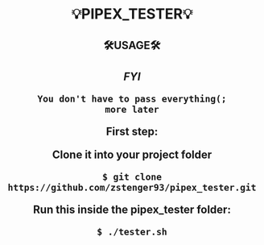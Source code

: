 <div align=center>
<h1>💡PIPEX_TESTER💡</h1>
<h2>🛠️USAGE🛠️<h2>

_FYI_

	You don't have to pass everything(;
	more later

<p>First step:</p>
<p>Clone it into your project folder</p>

```shell
$ git clone https://github.com/zstenger93/pipex_tester.git
```

<p>Run this inside the pipex_tester folder:</p>


```shell
$ ./tester.sh
```

</div>